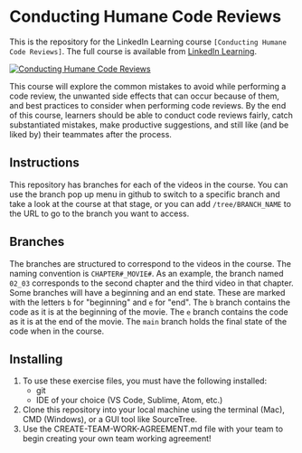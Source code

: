 # Conducting Humane Code Reviews
This is the repository for the LinkedIn Learning course `[Conducting Humane Code Reviews]`. The full course is available from [LinkedIn Learning](https://linkedin.com/learning/).

[![Conducting Humane Code Reviews](COURSEIMAGE)](LICOURSEURL)

This course will explore the common mistakes to avoid while performing a code review, the unwanted side effects that can occur because of them, and best practices to consider when performing code reviews. By the end of this course, learners should be able to conduct code reviews fairly, catch substantiated mistakes, make productive suggestions, and still like (and be liked by) their teammates after the process.

## Instructions
This repository has branches for each of the videos in the course. You can use the branch pop up menu in github to switch to a specific branch and take a look at the course at that stage, or you can add `/tree/BRANCH_NAME` to the URL to go to the branch you want to access.

## Branches
The branches are structured to correspond to the videos in the course. The naming convention is `CHAPTER#_MOVIE#`. As an example, the branch named `02_03` corresponds to the second chapter and the third video in that chapter. 
Some branches will have a beginning and an end state. These are marked with the letters `b` for "beginning" and `e` for "end". The `b` branch contains the code as it is at the beginning of the movie. The `e` branch contains the code as it is at the end of the movie. The `main` branch holds the final state of the code when in the course.

## Installing
1. To use these exercise files, you must have the following installed:
	- git
	- IDE of your choice (VS Code, Sublime, Atom, etc.)
2. Clone this repository into your local machine using the terminal (Mac), CMD (Windows), or a GUI tool like SourceTree.
3. Use the CREATE-TEAM-WORK-AGREEMENT.md file with your team to begin creating your own team working agreement!
